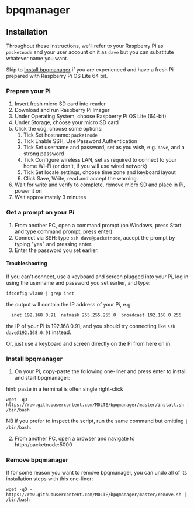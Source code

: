 # bpqmanager

## Installation

Throughout these instructions, we'll refer to your Raspberry Pi as `packetnode` and your user account on it as `dave` but you can substitute whatever name you want.

Skip to [Install bpqmanager](#install-bpqmanager) if you are experienced and have a fresh Pi prepared with Raspberry Pi OS Lite 64 bit.

### Prepare your Pi

1. Insert fresh micro SD card into reader
1. Download and run Raspberry Pi Imager
1. Under Operating System, choose Raspberry Pi OS Lite (64-bit)
1. Under Storage, choose your micro SD card
1. Click the cog, choose some options:
   1. Tick Set hostname: `packetnode`
   1. Tick Enable SSH, Use Password Authentication
   1. Tick Set username and password, set as you wish, e.g. `dave`, and a strong password
   1. Tick Configure wireless LAN, set as required to connect to your home Wi-Fi
   (or don't, if you will use wired network)
   1. Tick Set locale settings, choose time zone and keyboard layout
   1. Click Save, Write, read and accept the warning.
1. Wait for write and verify to complete, remove micro SD and place in Pi, power it on
1. Wait approximately 3 minutes

### Get a prompt on your Pi

1. From another PC, open a command prompt (on Windows, press Start and type command prompt, press enter)
1. Connect via SSH: type `ssh dave@packetnode`, accept the prompt by typing "yes" and pressing enter. 
1. Enter the password you set earlier.

#### Troubleshooting

If you can't connect, use a keyboard and screen plugged into your Pi, log in using the username and password you set earlier, and type:

```
ifconfig wlan0 | grep inet
```
the output will contain the IP address of your Pi, e.g. 
```
  inet 192.168.0.91  netmask 255.255.255.0  broadcast 192.168.0.255
```
the IP of your Pi is 192.168.0.91, and you should try connecting like `ssh dave@192.168.0.91` instead.

Or, just use a keyboard and screen directly on the Pi from here on in.

### Install bpqmanager

1. On your Pi, copy-paste the following one-liner and press enter to install and start bpqmanager:

hint: paste in a terminal is often single right-click

```
wget -qO - https://raw.githubusercontent.com/M0LTE/bpqmanager/master/install.sh | /bin/bash
```

NB if you prefer to inspect the script, run the same command but omitting `| /bin/bash`.

2. From another PC, open a browser and navigate to http://packetnode:5000

### Remove bpqmanager

If for some reason you want to remove bpqmanager, you can undo all of its installation steps with this one-liner:

```
wget -qO - https://raw.githubusercontent.com/M0LTE/bpqmanager/master/remove.sh | /bin/bash
```
